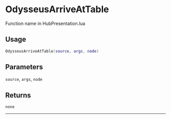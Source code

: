 # OdysseusArriveAtTable
Function name in HubPresentation.lua
## Usage
```lua
OdysseusArriveAtTable(source, args, node)
```
## Parameters
`source`, `args`, `node`
## Returns
`none`

---